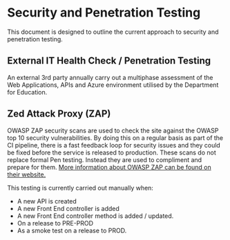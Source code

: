 # Security and Penetration Testing

This document is designed to outline the current approach to security and penetration testing.

## External IT Health Check / Penetration Testing

An external 3rd party annually carry out a multiphase assessment of the Web Applications, APIs and Azure environment utilised by the Department for Education.

## Zed Attack Proxy (ZAP)

OWASP ZAP security scans are used to check the site against the OWASP top 10 security vulnerabilities. By doing this on a regular basis as part of the CI pipeline,
there is a fast feedback loop for security issues and they could be fixed before the service is released to production. These scans do not replace formal Pen testing. Instead they are used to compliment and prepare for them. [More information about OWASP ZAP can be found on their website.](https://owasp.org/www-project-zap/)

This testing is currently carried out manually when:
- A new API is created
- A new Front End controller is added
- A new Front End controller method is added / updated.
- On a release to PRE-PROD
- As a smoke test on a release to PROD.